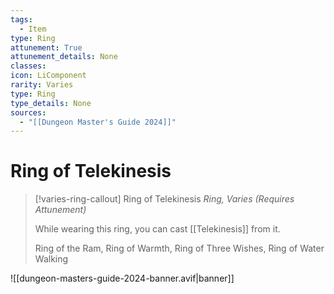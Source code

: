 ```yaml
---
tags:
  - Item
type: Ring
attunement: True
attunement_details: None
classes:
icon: LiComponent
rarity: Varies
type: Ring
type_details: None
sources: 
  - "[[Dungeon Master's Guide 2024]]"
---
```

# Ring of Telekinesis
>[!varies-ring-callout] Ring of Telekinesis
>_Ring, Varies (Requires Attunement)_
>
>While wearing this ring, you can cast [[Telekinesis]] from it.
>
>
>Ring of the Ram, Ring of Warmth, Ring of Three Wishes, Ring of Water Walking
>


![[dungeon-masters-guide-2024-banner.avif|banner]]